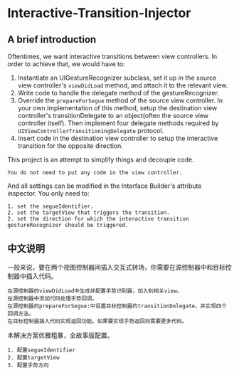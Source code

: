 # Interactive-Transition-Injector

## A brief introduction

Oftentimes, we want interactive transitions between view controllers. In order to achieve that, we would have to:

1. Instantiate an UIGestureRecognizer subclass, set it up in the source view controller's `viewDidLoad` method, and attach it to the relevant view.
2. Write code to handle the delegate method of the gestureRecognizer.
3. Override the `prepareForSegue` method of the source view controller. In your own implementation of this method, setup the destination view controller's transitionDelegate to an object(often the source view controller itself). Then implement four delegate methods required by `UIViewControllerTransitioningDelegate` protocol.
4. Insert code in the destination view controller to setup the interactive transition for the opposite direction.


This project is an attempt to simplify things and decouple code. 

    You do not need to put any code in the view controller.

And all settings can be modified in the Interface Builder's attribute inspector. You only need to:

    1. set the segueIdentifier.
    2. set the targetView that triggers the transition.
    2. set the direction for which the interactive transition gestureRecognizer should be triggered.


## 中文说明
一般来说，要在两个视图控制器间插入交互式转场，你需要在源控制器中和目标控制器中插入代码。

    在源控制器的viewDidLoad中生成并配置手势识别器，加入到相关view。
    在源控制器中添加代码处理手势回调。
    在源控制器的prepareForSegue:中设置目标控制器的transitionDelegate，并实现四个回调方法。
    在目标控制器插入代码实现返回功能。如果要实现手势返回则需要更多代码。


本解决方案优雅粗暴，全故事版配置。

    1. 配置segueIdentifier
    2. 配置targetView
    3. 配置手势方向
    
